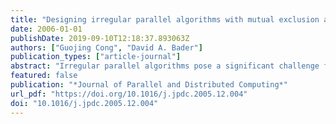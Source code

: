 ```yaml
---
title: "Designing irregular parallel algorithms with mutual exclusion and lock-free protocols"
date: 2006-01-01
publishDate: 2019-09-10T12:18:37.893063Z
authors: ["Guojing Cong", "David A. Bader"]
publication_types: ["article-journal"]
abstract: "Irregular parallel algorithms pose a significant challenge for achieving high performance because of the difficulty predicting memory access patterns or execution paths. Within an irregular application, fine-grained synchronization is one technique for managing the coordination of work; but in practice the actual performance for irregular problems depends on the input, the access pattern to shared data structures, the relative speed of processors, and the hardware support of synchronization primitives. In this paper, we focus on lock-free and mutual exclusion protocols for handling fine-grained synchronization. Mutual exclusion and lock-free protocols have received a fair amount of attention in coordinating accesses to shared data structures from concurrent processes. Mutual exclusion offers a simple programming abstraction, while lock-free data structures provide better fault tolerance and eliminate problems associated with critical sections such as priority inversion and deadlock. These synchronization protocols, however, are seldom used in parallel algorithm designs, especially for algorithms under the SPMD paradigm, as their implementations are highly hardware dependent and their costs are hard to characterize. Using graph-theoretic algorithms for illustrative purposes, we show experimental results on two shared-memory multiprocessors, the IBM pSeries 570 and the Sun Enterprise 4500, that irregular parallel algorithms with efficient fine-grained synchronization may yield good performance."
featured: false
publication: "*Journal of Parallel and Distributed Computing*"
url_pdf: "https://doi.org/10.1016/j.jpdc.2005.12.004"
doi: "10.1016/j.jpdc.2005.12.004"
---
```


